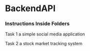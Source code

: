 # BackendAPI

### Instructions Inside Folders

Task 1 a simple social media application

Task 2 a stock market tracking system 

